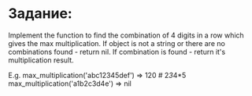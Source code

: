 # Задание:
Implement the function to find the combination of 4 digits in a row which gives the max multiplication. If object is not a string or there are no combinations found - return nil. If combination is found - return it's multiplication result.

E.g.
max_multiplication('abc12345def') => 120  # 2*3*4*5
max_multiplication('a1b2c3d4e') => nil
